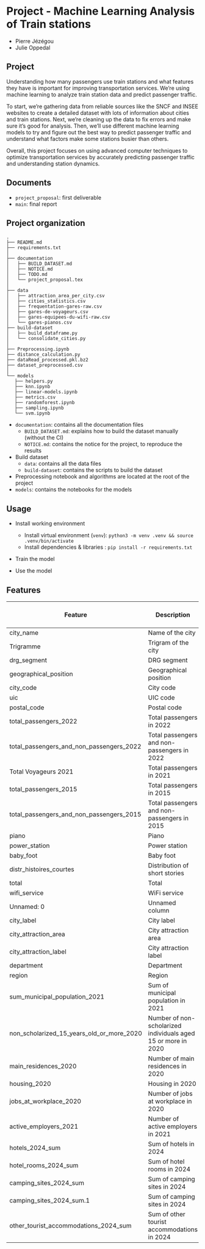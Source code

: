 # Project - Machine Learning Analysis of Train stations
- Pierre Jézégou
- Julie Oppedal

## Project
Understanding how many passengers use train stations and what features they have is important for improving transportation services. We’re using machine learning to analyze train station data and predict passenger traffic.

To start, we’re gathering data from reliable sources like the SNCF and INSEE websites to create a detailed dataset with lots of information about cities and train stations.
Next, we’re cleaning up the data to fix errors and make sure it’s good for analysis. Then, we’ll use different machine learning models to try and figure out the best way to predict passenger traffic and understand what factors make some stations busier than others.

Overall, this project focuses on using advanced computer techniques to optimize transportation services by accurately predicting passenger traffic and understanding station dynamics.

## Documents
- `project_proposal`: first deliverable
- `main`: final report

## Project organization
```plain
.
├── README.md
├── requirements.txt
│
├── documentation
│   ├── BUILD_DATASET.md
│   ├── NOTICE.md
│   ├── TODO.md
│   └── project_proposal.tex
│
├── data
│   ├── attraction_area_per_city.csv
│   ├── cities_statistics.csv
│   ├── frequentation-gares-raw.csv
│   ├── gares-de-voyageurs.csv
│   ├── gares-equipees-du-wifi-raw.csv
│   └── gares-pianos.csv
├── build-dataset
│   ├── build_dataframe.py
│   └── consolidate_cities.py
│
├── Preprocessing.ipynb
├── distance_calculation.py
├── dataRead_processed.pkl.bz2
├── dataset_preprocessed.csv
│
└── models
   ├── helpers.py
   ├── knn.ipynb
   ├── linear-models.ipynb
   ├── metrics.csv
   ├── randomforest.ipynb
   ├── sampling.ipynb
   └── svm.ipynb 
```
- `documentation`: contains all the documentation files
    - `BUILD_DATASET.md`: explains how to build the dataset manually (without the CI)
    - `NOTICE.md`: contains the notice for the project, to reproduce the results
- Build dataset
    - `data`: contains all the data files
    - `build-dataset`: contains the scripts to build the dataset
- Preprocessing notebook and algorithms are located at the root of the project
- `models`: contains the notebooks for the models

## Usage
- Install working environment
    - Install virtual environment (`venv`): `python3 -m venv .venv && source .venv/bin/activate`
    - Install dependencies & libraries : `pip install -r requirements.txt`

- Train the model
- Use the model



## Features

| Feature                                      | Description                                           | Data Type | Number of Unique Values |
| -------------------------------------------- | ----------------------------------------------------- | --------- | ---------------------- |
| city_name                                    | Name of the city                                      | string    | String  |
| Trigramme                                    | Trigram of the city                                   | string    | String  |
| drg_segment                                  | DRG segment                                           | string    | Categorical |
| geographical_position                        | Geographical position                                | string    | String  |
| city_code                                    | City code                                             | string    | String  |
| uic                                          | UIC code                                              | string    | String  |
| postal_code                                  | Postal code                                           | string    | String  |
| total_passengers_2022                        | Total passengers in 2022                              | integer   | Integer |
| total_passengers_and_non_passengers_2022     | Total passengers and non-passengers in 2022           | integer   | Integer |
| Total Voyageurs 2021                         | Total passengers in 2021                              | integer   | Integer |
| total_passengers_2015                        | Total passengers in 2015                              | integer   | Integer |
| total_passengers_and_non_passengers_2015     | Total passengers and non-passengers in 2015           | integer   | Integer |
| piano                                        | Piano                                                 | string    | Categorical |
| power_station                                | Power station                                         | string    | Categorical |
| baby_foot                                    | Baby foot                                             | string    | Categorical |
| distr_histoires_courtes                      | Distribution of short stories                         | string    | Categorical |
| total                                        | Total                                                 | string    | Categorical |
| wifi_service                                 | WiFi service                                          | string    | Categorical |
| Unnamed: 0                                   | Unnamed column                                        | string    | Categorical |
| city_label                                   | City label                                            | string    | Categorical |
| city_attraction_area                         | City attraction area                                  | string    | Categorical |
| city_attraction_label                        | City attraction label                                 | string    | Categorical |
| department                                   | Department                                            | string    | Categorical |
| region                                       | Region                                                | string    | Categorical |
| sum_municipal_population_2021                | Sum of municipal population in 2021                   | integer   | Integer |
| non_scholarized_15_years_old_or_more_2020    | Number of non-scholarized individuals aged 15 or more in 2020 | integer | Integer |
| main_residences_2020                         | Number of main residences in 2020                     | integer   | Integer |
| housing_2020                                 | Housing in 2020                                      | integer   | Integer |
| jobs_at_workplace_2020                       | Number of jobs at workplace in 2020                   | integer   | Integer |
| active_employers_2021                        | Number of active employers in 2021                    | integer   | Integer |
| hotels_2024_sum                              | Sum of hotels in 2024                                | integer   | Integer |
| hotel_rooms_2024_sum                         | Sum of hotel rooms in 2024                           | integer   | Integer |
| camping_sites_2024_sum                       | Sum of camping sites in 2024                          | integer   | Integer |
| camping_sites_2024_sum.1                     | Sum of camping sites in 2024                          | integer   | Integer |
| other_tourist_accommodations_2024_sum         | Sum of other tourist accommodations in 2024           | integer   | Integer |
